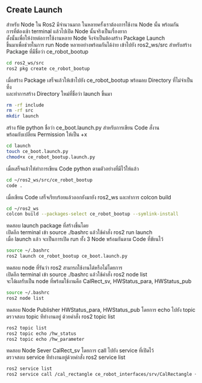 ## Create Launch
สำหรับ Node ใน Ros2 มีจำนวนมาก ในหลายครั้งเราต้องการใช้งาน Node นั้น พร้อมกัน\
การที่ต้องเช้า terminal แล้วไปเปิด Node นั้นจริงเป็นเรื่องยาก \
ดั้งนั้นเพื่อให้ง่ายต่อการใช้งานหลาย Node จึงจำเป็นต้องสร้าง Package Launch \
ขึ้นมาเพื่อช่วยในการ run Node หลายอย่างพร้อมกันได้ง่าย
เข้าไปยัง ros2_ws/src สำหรับสร้าง Package ที่มีชื่อว่า ce_robot_bootup
```bash
cd ros2_ws/src
ros2 pkg create ce_robot_bootup
```

เมื่อสร้าง Package เสร็จแล้วให้เข้าไปยัง ce_robot_bootup พร้อมลบ Directory ที่ไม่จำเป็นทิ้ง\
และทำการสร้าง Directory ใหม่ที่ชื่อว่า launch ขึ้นมา
```bash
rm -rf include
rm -rf src
mkdir launch
```

สร้าง file python ชื่อว่า ce_boot.launch.py สำหรับการเขียน Code สั่งาน\
พร้อมกับเปลี่ยน Permission ให้เป็น +x
 ```bash
cd launch
touch ce_boot.launch.py
chmod+x ce_robot_bootup.launch.py
```

เมื่อเสร็จแล้วให้ทำการเขียน Code python ตามตัวอย่างที่มีไว้ให้แล้ว
 ```bash
cd ~/ros2_ws/src/ce_robot_bootup
code .
```

เมื่อเขียน Code เสร็จเรียบร้อยแล้วออกยังมายัง ros2_ws และทำการ colcon build 
 ```bash
cd ~/ros2_ws
colcon build --packages-select ce_robot_bootup --symlink-install
```

ทดสอบ launch package ที่สร้างขึ้นโดย\
เปิดอีก terminal เข้า source ./bashrc แล้วใช้คำสั่ง ros2 run launch\
เมื่อ launch แล้ว จะเป็นการเปิด run ทั้ง 3 Node พร้อมกันตาม Code ที่ขัยนไว้
```bash
source ~/.bashrc
ros2 launch ce_robot_bootup ce_boot.launch.py 
```

ทดสอบ node ที่รันว่า ros2 สามารถใช้งานได้หรือไม่โดยการ\
เปิดอีก terminal เข้า source ./bashrc แล้วใช้คำสั่ง ros2 node list\
จะได้ผลรับเป็น node ที่พร้อมใช้งานคือ CalRect_sv, HWStatus_para, HWStatus_pub
```bash
source ~/.bashrc
ros2 node list
```

ทดสอบ Node Publisher HWStatus_para, HWStatus_pub โดยการ echo ไปยัง topic\
ตรวจสอบ topic ทีทำงานอยู่ ด้วยคำสั่ง ros2 topic list
```bash
ros2 topic list
ros2 topic echo /hw_status
ros2 topic echo /hw_parameter
```

ทดสอบ Node Sever CalRect_sv โดยการ call ไปยัง service ที่เปิดไว้\
ตรวจสอบ service ทีทำงานอยู่ด้วยคำสั่ง ros2 service list
```bash
ros2 service list
ros2 service call /cal_rectangle ce_robot_interfaces/srv/CalRectangle {"length: 12.13, width: 4.9}"
```
